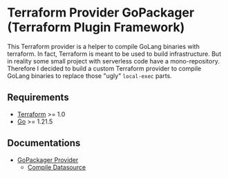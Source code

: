 # Terraform Provider GoPackager (Terraform Plugin Framework)

This Terraform provider is a helper to compile GoLang binaries with terraform.
In fact, Terraform is meant to be used to build infrastructure.
But in reality some small project with serverless code have a mono-repository.
Therefore I decided to build a custom Terraform provider to compile GoLang binaries to replace those "ugly" `local-exec` parts.

## Requirements

- [Terraform](https://developer.hashicorp.com/terraform/downloads) >= 1.0
- [Go](https://golang.org/doc/install) >= 1.21.5

## Documentations
* [GoPackager Provider](docs/index.md)
  * [Compile Datasource](docs/data-sources/compile.md)